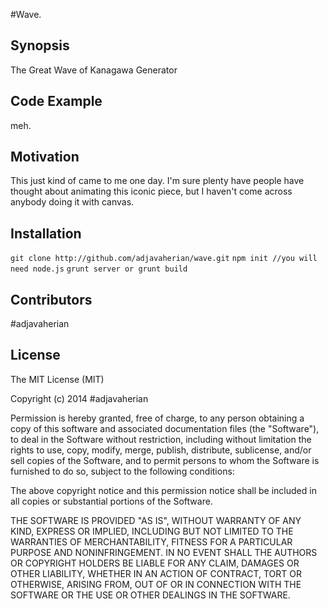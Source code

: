 #Wave.

## Synopsis

The Great Wave of Kanagawa Generator

## Code Example
meh.

## Motivation

This just kind of came to me one day.  I'm sure plenty have people have thought about animating this iconic piece, but I haven't come across anybody doing it with canvas.

## Installation
`git clone http://github.com/adjavaherian/wave.git`
`npm init //you will need node.js`
`grunt server or grunt build`

## Contributors

\#adjavaherian

## License

The MIT License (MIT)

Copyright (c) 2014 #adjavaherian

Permission is hereby granted, free of charge, to any person obtaining a copy
of this software and associated documentation files (the "Software"), to deal
in the Software without restriction, including without limitation the rights
to use, copy, modify, merge, publish, distribute, sublicense, and/or sell
copies of the Software, and to permit persons to whom the Software is
furnished to do so, subject to the following conditions:

The above copyright notice and this permission notice shall be included in
all copies or substantial portions of the Software.

THE SOFTWARE IS PROVIDED "AS IS", WITHOUT WARRANTY OF ANY KIND, EXPRESS OR
IMPLIED, INCLUDING BUT NOT LIMITED TO THE WARRANTIES OF MERCHANTABILITY,
FITNESS FOR A PARTICULAR PURPOSE AND NONINFRINGEMENT. IN NO EVENT SHALL THE
AUTHORS OR COPYRIGHT HOLDERS BE LIABLE FOR ANY CLAIM, DAMAGES OR OTHER
LIABILITY, WHETHER IN AN ACTION OF CONTRACT, TORT OR OTHERWISE, ARISING FROM,
OUT OF OR IN CONNECTION WITH THE SOFTWARE OR THE USE OR OTHER DEALINGS IN
THE SOFTWARE.
